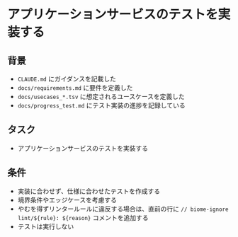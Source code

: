 # アプリケーションサービスのテストを実装する

## 背景

- `CLAUDE.md` にガイダンスを記載した
- `docs/requirements.md` に要件を定義した
- `docs/usecases_*.tsv` に想定されるユースケースを定義した
- `docs/progress_test.md` にテスト実装の進捗を記録している

## タスク

- アプリケーションサービスのテストを実装する

## 条件

- 実装に合わせず、仕様に合わせたテストを作成する
- 境界条件やエッジケースを考慮する
- やむを得ずリンタールールに違反する場合は、直前の行に `// biome-ignore lint/${rule}: ${reason}` コメントを追加する
- テストは実行しない
